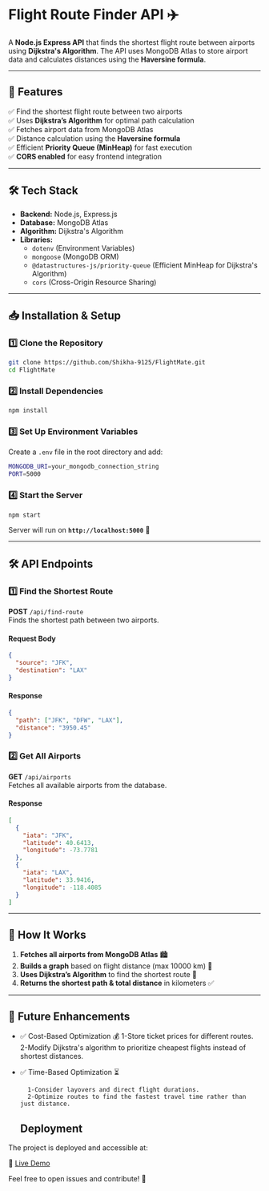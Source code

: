 # **Flight Route Finder API ✈️**  
A **Node.js Express API** that finds the shortest flight route between airports using **Dijkstra's Algorithm**. The API uses MongoDB Atlas to store airport data and calculates distances using the **Haversine formula**.  

---

## **📌 Features**
✅ Find the shortest flight route between two airports  
✅ Uses **Dijkstra’s Algorithm** for optimal path calculation  
✅ Fetches airport data from MongoDB Atlas  
✅ Distance calculation using the **Haversine formula**  
✅ Efficient **Priority Queue (MinHeap)** for fast execution  
✅ **CORS enabled** for easy frontend integration  

---

## **🛠 Tech Stack**
- **Backend:** Node.js, Express.js  
- **Database:** MongoDB Atlas  
- **Algorithm:** Dijkstra's Algorithm  
- **Libraries:**  
  - `dotenv` (Environment Variables)  
  - `mongoose` (MongoDB ORM)  
  - `@datastructures-js/priority-queue` (Efficient MinHeap for Dijkstra's Algorithm)  
  - `cors` (Cross-Origin Resource Sharing)  

---

## **📥 Installation & Setup**
### **1️⃣ Clone the Repository**
```sh
git clone https://github.com/Shikha-9125/FlightMate.git
cd FlightMate
```

### **2️⃣ Install Dependencies**
```sh
npm install
```

### **3️⃣ Set Up Environment Variables**
Create a `.env` file in the root directory and add:
```sh
MONGODB_URI=your_mongodb_connection_string
PORT=5000
```

### **4️⃣ Start the Server**
```sh
npm start
```
Server will run on **`http://localhost:5000`** 🚀  

---

## **🛠 API Endpoints**
### **1️⃣ Find the Shortest Route**
**POST** `/api/find-route`  
Finds the shortest path between two airports.  
#### **Request Body**
```json
{
  "source": "JFK",
  "destination": "LAX"
}
```
#### **Response**
```json
{
  "path": ["JFK", "DFW", "LAX"],
  "distance": "3950.45"
}
```

### **2️⃣ Get All Airports**
**GET** `/api/airports`  
Fetches all available airports from the database.  
#### **Response**
```json
[
  {
    "iata": "JFK",
    "latitude": 40.6413,
    "longitude": -73.7781
  },
  {
    "iata": "LAX",
    "latitude": 33.9416,
    "longitude": -118.4085
  }
]
```

---

## **📌 How It Works**
1. **Fetches all airports from MongoDB Atlas** 🏙️  
2. **Builds a graph** based on flight distance (max 10000 km) 🛫  
3. **Uses Dijkstra’s Algorithm** to find the shortest route 🏁  
4. **Returns the shortest path & total distance** in kilometers ✅  

---

## **🚀 Future Enhancements**
- ✅ Cost-Based Optimization 💰
        1-Store ticket prices for different routes.
        2-Modify Dijkstra's algorithm to prioritize cheapest flights instead of shortest distances.

- ✅ Time-Based Optimization ⏳

        1-Consider layovers and direct flight durations.
        2-Optimize routes to find the fastest travel time rather than just distance.

  ## Deployment
The project is deployed and accessible at:

🔗 [Live Demo](https://flight-mate.vercel.app/)



Feel free to open issues and contribute! 🚀
